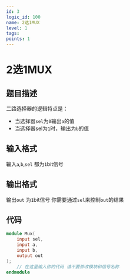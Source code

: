 ```yaml
---
id: 3
logic_id: 100
name: 2选1MUX
level: 1
tags:
points: 1
---
```


# 2选1MUX

## 题目描述
二路选择器的逻辑特点是：

- 当选择器`sel`为`0`输出`a`的值
- 当选择器sel为`1`时，输出为`b`的值

## 输入格式
输入`a`,`b`,`sel` 都为`1`bit信号

## 输出格式
输出`out` 为`1`bit信号
你需要通过`sel`来控制`out`的结果

## 代码
```verilog
module Mux(
    input sel,
    input a,
    input b,
    output out
);
    // 在这里输入你的代码 请不要修改模块和信号名称
endmodule
```
